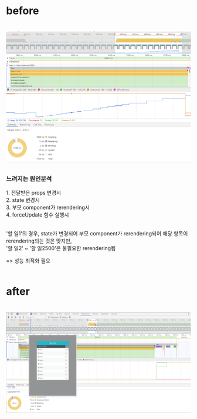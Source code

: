 <h1>before<h1>
<img src="./img/performance.PNG"/>
<br>
  <h3>느려지는 원인분석</h3>
  1. 전달받은 props 변경시 <br>
  2. state 변경시 <br>
  3. 부모 component가 rerendering시 <br>
  4. forceUpdate 함수 실행시 <br>
  
  <br>
  
  '할 일1'의 경우, state가 변경되어 부모 component가 rerendering되어 해당 항목이 rerendering되는 것은 맞지만, <br>
  '할 일2' ~ '할 일2500'은 불필요한 rerendering됨 <br>
  
  => 성능 최적화 필요
<br><br>
  
  <h1>after<h1>
    <img src="./img/performance_after.PNG"/>
  
